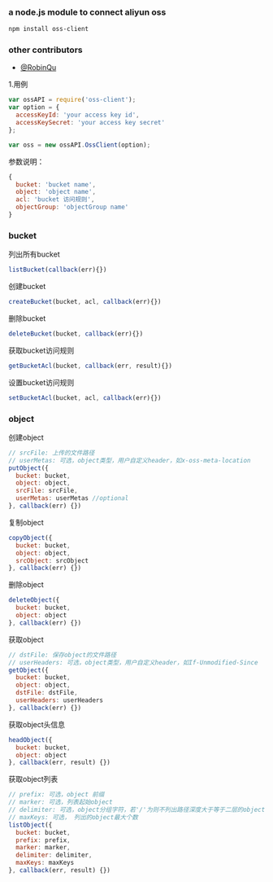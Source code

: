 ### a node.js module to connect aliyun oss
```bash
npm install oss-client
```

### other contributors
* [@RobinQu](https://github.com/RobinQu)

1.用例
```js
var ossAPI = require('oss-client');
var option = {
  accessKeyId: 'your access key id',
  accessKeySecret: 'your access key secret'
};

var oss = new ossAPI.OssClient(option);
```

参数说明：
```js
{
  bucket: 'bucket name',
  object: 'object name',
  acl: 'bucket 访问规则',
  objectGroup: 'objectGroup name'
}
```

### bucket

列出所有bucket
```js
listBucket(callback(err){})
```

创建bucket
```js
createBucket(bucket, acl, callback(err){})
```

删除bucket
```js
deleteBucket(bucket, callback(err){})
```

获取bucket访问规则
```js
getBucketAcl(bucket, callback(err, result){})
```

设置bucket访问规则
```js
setBucketAcl(bucket, acl, callback(err){})
```

### object

创建object
```js
// srcFile: 上传的文件路径
// userMetas: 可选，object类型，用户自定义header，如x-oss-meta-location
putObject({
  bucket: bucket,
  object: object,
  srcFile: srcFile,
  userMetas: userMetas //optional
}, callback(err) {})
```

复制object
```js
copyObject({
  bucket: bucket,
  object: object,
  srcObject: srcObject
}, callback(err) {})
```

删除object
```js
deleteObject({
  bucket: bucket,
  object: object
}, callback(err) {})
```

获取object
```js
// dstFile: 保存object的文件路径
// userHeaders: 可选，object类型，用户自定义header，如If-Unmodified-Since
getObject({
  bucket: bucket,
  object: object,
  dstFile: dstFile,
  userHeaders: userHeaders
}, callback(err) {})
```

获取object头信息
```js
headObject({
  bucket: bucket,
  object: object
}, callback(err, result) {})
```

获取object列表
```js
// prefix: 可选，object 前缀
// marker: 可选，列表起始object
// delimiter: 可选，object分组字符，若'/'为则不列出路径深度大于等于二层的object。
// maxKeys: 可选， 列出的object最大个数
listObject({
  bucket: bucket,
  prefix: prefix,
  marker: marker,
  delimiter: delimiter,
  maxKeys: maxKeys
}, callback(err, result) {})
```

